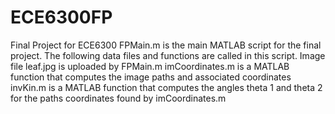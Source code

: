 # ECE6300FP
Final Project for ECE6300
FPMain.m is the main MATLAB script for the final project. The following data files and functions are called in this script.
Image file leaf.jpg is uploaded by FPMain.m
imCoordinates.m is a MATLAB function that computes the image paths and associated coordinates
invKin.m is a MATLAB function that computes the angles theta 1 and theta 2 for the paths coordinates found by imCoordinates.m
